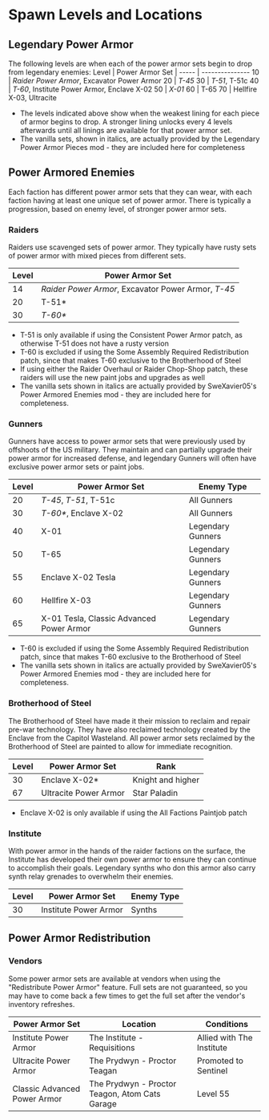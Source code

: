 # Spawn Levels and Locations

## Legendary Power Armor
The following levels are when each of the power armor sets begin to drop from legendary enemies:
Level | Power Armor Set |
----- | ---------------
10 | _Raider Power Armor_, Excavator Power Armor
20 | _T-45_
30 | _T-51_, T-51c
40 | _T-60_, Institute Power Armor, Enclave X-02
50 | _X-01_
60 | T-65
70 | Hellfire X-03, Ultracite

* The levels indicated above show when the weakest lining for each piece of armor begins to drop. A stronger lining unlocks every 4 levels afterwards until all linings are available for that power armor set.
* The vanilla sets, shown in italics, are actually provided by the Legendary Power Armor Pieces mod - they are included here for completeness

## Power Armored Enemies
Each faction has different power armor sets that they can wear, with each faction having at least one unique set of power armor. There is typically a progression, based on enemy level, of stronger power armor sets.

### Raiders
Raiders use scavenged sets of power armor. They typically have rusty sets of power armor with mixed pieces from different sets.

Level | Power Armor Set
----- | ---------------
14    | _Raider Power Armor_, Excavator Power Armor, _T-45_
20    | T-51*
30    | _T-60*_

* T-51 is only available if using the Consistent Power Armor patch, as otherwise T-51 does not have a rusty version
* T-60 is excluded if using the Some Assembly Required Redistribution patch, since that makes T-60 exclusive to the Brotherhood of Steel
* If using either the Raider Overhaul or Raider Chop-Shop patch, these raiders will use the new paint jobs and upgrades as well
* The vanilla sets shown in italics are actually provided by SweXavier05's Power Armored Enemies mod - they are included here for completeness.

### Gunners
Gunners have access to power armor sets that were previously used by offshoots of the US military. They maintain and can partially upgrade their power armor for increased defense, and legendary Gunners will often have exclusive power armor sets or paint jobs.

Level | Power Armor Set | Enemy Type
----- | --------------- | ----------
20    | _T-45_, _T-51_, T-51c | All Gunners
30    | _T-60*_, Enclave X-02 | All Gunners
40    | X-01  | Legendary Gunners
50    | T-65 | Legendary Gunners
55    | Enclave X-02 Tesla | Legendary Gunners
60    | Hellfire X-03 | Legendary Gunners
65    | X-01 Tesla, Classic Advanced Power Armor | Legendary Gunners

* T-60 is excluded if using the Some Assembly Required Redistribution patch, since that makes T-60 exclusive to the Brotherhood of Steel
* The vanilla sets shown in italics are actually provided by SweXavier05's Power Armored Enemies mod - they are included here for completeness.

### Brotherhood of Steel
The Brotherhood of Steel have made it their mission to reclaim and repair pre-war technology. They have also reclaimed technology created by the Enclave from the Capitol Wasteland. All power armor sets reclaimed by the Brotherhood of Steel are painted to allow for immediate recognition.

Level | Power Armor Set       | Rank
----- | --------------------- | ------------
30    | Enclave X-02*         | Knight and higher
67    | Ultracite Power Armor | Star Paladin

* Enclave X-02 is only available if using the All Factions Paintjob patch
### Institute
With power armor in the hands of the raider factions on the surface, the Institute has developed their own power armor to ensure they can continue to accomplish their goals. Legendary synths who don this armor also carry synth relay grenades to overwhelm their enemies.

Level | Power Armor Set | Enemy Type
----- | --------------- | ----------
30    | Institute Power Armor | Synths

## Power Armor Redistribution

### Vendors

Some power armor sets are available at vendors when using the "Redistribute Power Armor" feature. Full sets are not guaranteed, so you may have to come back a few times to get the full set after the vendor's inventory refreshes.

Power Armor Set | Location | Conditions
--------------- | -------- | ----------
Institute Power Armor | The Institute - Requisitions | Allied with The Institute
Ultracite Power Armor | The Prydwyn - Proctor Teagan | Promoted to Sentinel
Classic Advanced Power Armor | The Prydwyn - Proctor Teagon, Atom Cats Garage | Level 55
